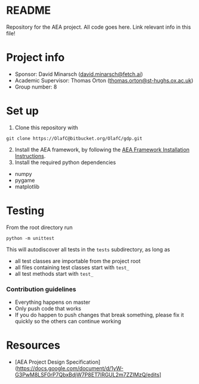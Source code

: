 # README #

Repository for the AEA project. All code goes here. Link relevant info in this file!

# Project info
* Sponsor: David Minarsch (david.minarsch@fetch.ai)
* Academic Supervisor: Thomas Orton (thomas.orton@st-hughs.ox.ac.uk)
* Group number: 8

# Set up
1. Clone this repository with
```
git clone https://OlafC@bitbucket.org/OlafC/gdp.git
```
2. Install the AEA framework, by following the [AEA Framework Installation Instructions](https://docs.fetch.ai/aea/quickstart/#option-2-automated-install-script).
3. Install the required python dependencies
  * numpy
  * pygame
  * matplotlib

# Testing
From the root directory run
```
python -m unittest
```
This will autodiscover all tests in the `tests` subdirectory, as long as
* all test classes are importable from the project root
* all files containing test classes start with `test_`
* all test methods start with `test_`

### Contribution guidelines ###

* Everything happens on master
* Only push code that works
* If you do happen to push changes that break something, please fix it quickly so the others can continue working

# Resources
* [AEA Project Design Specification](https://docs.google.com/document/d/1yW-G3PwM8LSF0rP7QbxBdjW7P8ET7lRGUL2m7ZZIMzQ/edits]

